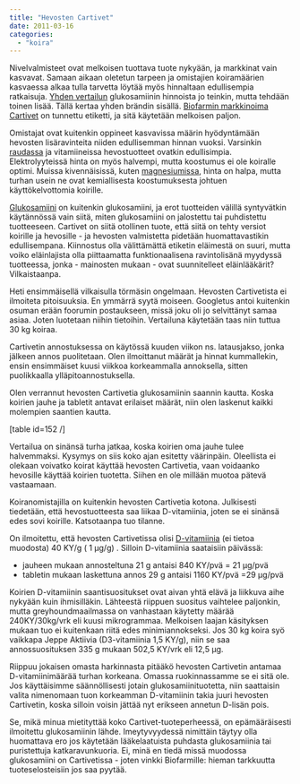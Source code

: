 ```yaml
---
title: "Hevosten Cartivet"
date: 2011-03-16
categories: 
  - "koira"
---
```


Nivelvalmisteet ovat melkoisen tuottava tuote nykyään, ja markkinat vain kasvavat. Samaan aikaan oletetun tarpeen ja omistajien koiramäärien kasvaessa alkaa tulla tarvetta löytää myös hinnaltaan edullisempia ratkaisuja. [Yhden vertailun](https://www.katiska.eu/ruokinta/lisaravinteet/annostuksen-laskeminen/ "Annostuksen laskeminen") glukosamiinin hinnoista jo teinkin, mutta tehdään toinen lisää. Tällä kertaa yhden brändin sisällä. [Biofarmin markkinoima Cartivet](http://www.biofarm.fi/content/view/464/lang,fi/) on tunnettu etiketti, ja sitä käytetään melkoisen paljon.

<!--more-->

Omistajat ovat kuitenkin oppineet kasvavissa määrin hyödyntämään hevosten lisäravinteita niiden edullisemman hinnan vuoksi. Varsinkin [raudassa](https://www.katiska.eu/tieto/rauta/rauta/) ja vitamiineissa hevostuotteet ovatkin edullisimpia. Elektrolyyteissä hinta on myös halvempi, mutta koostumus ei ole koiralle optimi. Muissa kivennäisissä, kuten [magnesiumissa](https://www.katiska.eu/tieto/koira-tarve-mineraali/magnesium/), hinta on halpa, mutta turhan usein ne ovat kemiallisesta koostumuksesta johtuen käyttökelvottomia koirille.

[Glukosamiini](https://www.katiska.eu/tieto/koira-nivelet/glukosamiini/ "Glukosamiini") on kuitenkin glukosamiini, ja erot tuotteiden välillä syntyvätkin käytännössä vain siitä, miten glukosamiini on jalostettu tai puhdistettu tuotteeseen. Cartivet on siitä otollinen tuote, että siitä on tehty versiot koirille ja hevosille - ja hevosten valmistetta pidetään huomattavastikin edullisempana. Kiinnostus olla välittämättä etiketin eläimestä on suuri, mutta voiko eläinlajista olla piittaamatta funktionaalisena ravintolisänä myydyssä tuotteessa, jonka - mainosten mukaan - ovat suunnitelleet eläinlääkärit? Vilkaistaanpa.

Heti ensimmäisellä vilkaisulla törmäsin ongelmaan. Hevosten Cartivetista ei ilmoiteta pitoisuuksia. En ymmärrä syytä moiseen. Googletus antoi kuitenkin osuman erään foorumin postaukseen, missä joku oli jo selvittänyt samaa asiaa. Joten luotetaan niihin tietoihin. Vertailuna käytetään taas niin tuttua 30 kg koiraa.

Cartivetin annostuksessa on käytössä kuuden viikon ns. latausjakso, jonka jälkeen annos puolitetaan. Olen ilmoittanut määrät ja hinnat kummallekin, ensin ensimmäiset kuusi viikkoa korkeammalla annoksella, sitten puolikkaalla ylläpitoannostuksella.

Olen verrannut hevosten Cartivetia glukosamiinin saannin kautta. Koska koirien jauhe ja tabletit antavat erilaiset määrät, niin olen laskenut kaikki molempien saantien kautta.

\[table id=152 /\]

Vertailua on sinänsä turha jatkaa, koska koirien oma jauhe tulee halvemmaksi. Kysymys on siis koko ajan esitetty väärinpäin. Oleellista ei olekaan voivatko koirat käyttää hevosten Cartivetia, vaan voidaanko hevosille käyttää koirien tuotetta. Siihen en ole millään muotoa pätevä vastaamaan.

Koiranomistajilla on kuitenkin hevosten Cartivetia kotona. Julkisesti tiedetään, että hevostuotteesta saa liikaa D-vitamiinia, joten se ei sinänsä edes sovi koirille. Katsotaanpa tuo tilanne.

On ilmoitettu, että hevosten Cartivetissa olisi [D-vitamiinia](https://www.katiska.eu/tieto/d-vitamiini/d-vitamiini/) (ei tietoa muodosta) 40 KY/g ( 1 μg/g) . Silloin D-vitamiinia saataisiin päivässä:

- jauheen mukaan annosteltuna 21 g antaisi 840 KY/pvä = 21 μg/pvä
- tabletin mukaan laskettuna annos 29 g antaisi 1160 KY/pvä =29 μg/pvä

Koirien D-vitamiinin saantisuositukset ovat aivan yhtä elävä ja liikkuva aihe nykyään kuin ihmisilläkin. Lähteestä riippuen suositus vaihtelee paljonkin, mutta greyhoundmaailmassa on vanhastaan käytetty määrää 240KY/30kg/vrk eli kuusi mikrogrammaa. Melkoisen laajan käsityksen mukaan tuo ei kuitenkaan riitä edes minimiannokseksi. Jos 30 kg koira syö vaikkapa Jeppe Aktiivia (D3-vitamiinia 1,5 KY/g), niin se saa annossuosituksen 335 g mukaan 502,5 KY/vrk eli 12,5 μg.

Riippuu jokaisen omasta harkinnasta pitääkö hevosten Cartivetin antamaa D-vitamiinimäärää turhan korkeana. Omassa ruokinnassamme se ei sitä ole. Jos käyttäisimme säännöllisesti jotain glukosamiinituotetta, niin saattaisin valita nimenomaan tuon korkeamman D-vitamiinin takia juuri hevosten Cartivetin, koska silloin voisin jättää nyt erikseen annetun D-lisän pois.

Se, mikä minua mietityttää koko Cartivet-tuoteperheessä, on epämääräisesti ilmoitettu glukosamiinin lähde. Imeytyvyydessä nimittäin täytyy olla huomattava ero jos käytetään lääkelaatuista puhdasta glukosamiinia tai puristettuja katkaravunkuoria. Ei, minä en tiedä missä muodossa glukosamiini on Cartivetissa - joten vinkki Biofarmille: hieman tarkkuutta tuoteselosteisiin jos saa pyytää.
